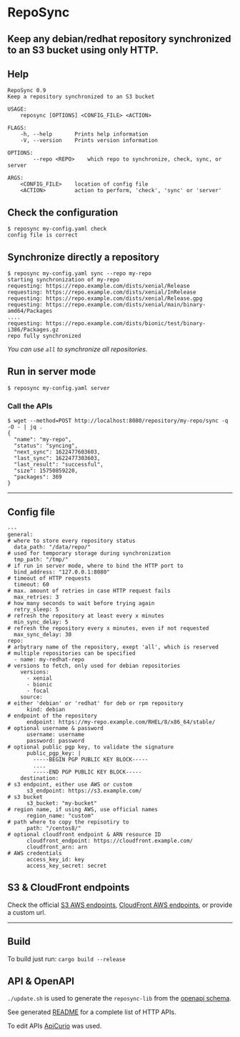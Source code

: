 # RepoSync

Keep any debian/redhat repository synchronized to an S3 bucket using only HTTP.
---

## Help
```
RepoSync 0.9
Keep a repository synchronized to an S3 bucket

USAGE:
    reposync [OPTIONS] <CONFIG_FILE> <ACTION>

FLAGS:
    -h, --help       Prints help information
    -V, --version    Prints version information

OPTIONS:
        --repo <REPO>    which repo to synchronize, check, sync, or server

ARGS:
    <CONFIG_FILE>    location of config file
    <ACTION>         action to perform, 'check', 'sync' or 'server'
```

## Check the configuration
```
$ reposync my-config.yaml check
config file is correct
```

## Synchronize directly a repository
```
$ reposync my-config.yaml sync --repo my-repo
starting synchronization of my-repo
requesting: https://repo.example.com/dists/xenial/Release
requesting: https://repo.example.com/dists/xenial/InRelease
requesting: https://repo.example.com/dists/xenial/Release.gpg
requesting: https://repo.example.com/dists/xenial/main/binary-amd64/Packages
....
requesting: https://repo.example.com/dists/bionic/test/binary-i386/Packages.gz
repo fully synchronized
```
_You can use `all` to synchronize all repositories._

## Run in server mode
```
$ reposync my-config.yaml server
```

### Call the APIs
```
$ wget --method=POST http://localhost:8080/repository/my-repo/sync -q -O - | jq .
{
  "name": "my-repo",
  "status": "syncing",
  "next_sync": 1622477603603,
  "last_sync": 1622477303603,
  "last_result": "successful",
  "size": 15750859220,
  "packages": 369
}
```

---

## Config file
```
---
general:
# where to store every repository status
  data_path: "/data/repo/"
# used for temporary storage during synchronization
  tmp_path: "/tmp/"
# if run in server mode, where to bind the HTTP port to
  bind_address: "127.0.0.1:8080"
# timeout of HTTP requests
  timeout: 60
# max. amount of retries in case HTTP request fails
  max_retries: 3
# how many seconds to wait before trying again
  retry_sleep: 5
# refresh the repository at least every x minutes
  min_sync_delay: 5
# refresh the repository every x minutes, even if not requested
  max_sync_delay: 30
repo:
# arbytrary name of the repository, exept 'all', which is reserved
# multiple repositories can be specified
  - name: my-redhat-repo
# versions to fetch, only used for debian repositories
    versions:
      - xenial
      - bionic
      - focal
    source:
# either 'debian' or 'redhat' for deb or rpm repository
      kind: debian
# endpoint of the repository
      endpoint: https://my-repo.example.com/RHEL/8/x86_64/stable/
# optional username & password
      username: username
      password: password
# optional public pgp key, to validate the signature
      public_pgp_key: |
        -----BEGIN PGP PUBLIC KEY BLOCK-----
        ....
        -----END PGP PUBLIC KEY BLOCK-----
    destination:
# s3 endpoint, either use AWS or custom
      s3_endpoint: https://s3.example.com/
# s3 bucket
      s3_bucket: "my-bucket"
# region name, if using AWS, use official names
      region_name: "custom"
# path where to copy the repisotiry to
      path: "/centos8/"
# optional cloudfront endpoint & ARN resource ID
      cloudfront_endpoint: https://cloudfront.example.com/
      cloudfront_arn: arn
# AWS credentials
      access_key_id: key
      access_key_secret: secret

```

## S3 & CloudFront endpoints

Check the official [S3 AWS endpoints](https://docs.aws.amazon.com/general/latest/gr/s3.html), [CloudFront AWS endpoints](https://docs.aws.amazon.com/general/latest/gr/cf_region.html), or provide a custom url.

---
## Build 
To build just run:
 ```cargo build --release```
 
## API & OpenAPI
`./update.sh` is used to generate the `reposync-lib` from the [openapi schema](generated/api/openapi.yaml).
 
See generated [README](generated/README.md) for a complete list of HTTP APIs.

To edit APIs [ApiCurio](https://studio.apicur.io/) was used.